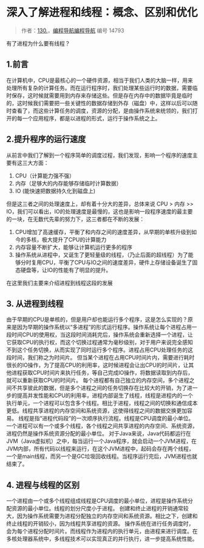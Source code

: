 # 深入了解进程和线程：概念、区别和优化

> 作者：[130.](https://www.codefather.cn/user/1613530088253423618/info)，[编程导航编程导航](https://wx.zsxq.com/dweb2/index/group/51122858222824) 编号 14793

有了进程为什么要有线程？

## 1.前言

在计算机中，CPU是最核心的一个硬件资源，相当于我们人类的大脑一样，用来处理所有复杂的计算任务。而在运行程序时，我们处理某些运行时的数据，需要临时保存，这时候就需要用到内存来存储这些。但是存在内存中的数据毕竟是临时的，这时候我们需要把一些关键性的数据存储到外存（磁盘）中，这样以后可以随时查看了，而这些计算任务的调度，资源的分配，是由操作系统来统领的，我们打开的每一个应用程序，都是以进程的形式，运行于操作系统之上。

## 2.提升程序的运行速度

从前言中我们了解到一个程序简单的调度过程，我们发现，影响一个程序的速度主要有这三大方面：

1. CPU（计算能力强不强）
2. 内存（足够大的内存能够存储临时计算数据）
3. IO (能快速把数据持久化到磁盘上)

但是这三者之间的处理速度上，却有着十分大的差异，总体来说 CPU > 内存 >> IO，我们可以看出，IO的处理速度是最慢的，这也是影响一段程序速度的最主要的一块，在无数代先辈的努力下，这三者都在不断的发展：

1. CPU增加了高速缓存，平衡了和内存之间的速度差异，从早期的单核升级到如今的多核，极大提升了CPU的计算能力
2. 内存容量不断扩大，能够让计算机运行更多的程序
3. 操作系统从进程中，又诞生了更轻量级的线程，（乃止后面的超线程）为了能够分时复用CPU，平衡了CPU与IO之间的速度差异，硬件上存储设备诞生了固态硬盘等，让IO的性能有了明显的提升。

在这里我们主要来介绍进程到线程这段的发展

## 3. 从进程到线程

由于早期的CPU是单核的，但是用户却也能运行多个程序，这是怎么实现的？原来是因为早期的操作系统以“多进程”的形式运行程序。操作系统让每个进程占用一段时间CPU的使用权，当这段时间消耗完后，操作系统会重新选择一个进程，让它获取CPU的执行权，而这个切换过程通常为毫秒级别，对于用户来说完全感知不到这个任务切换，从而实现了同时运行多个程序。进程占用CPU处理任务的这段时间，我们称之为时间片。 但当某个进程在占用CPU时间片内，需要进行耗时很长的IO操作，为了提高CPU的利用率，这时候进程会让出CPU的时间片，让其他进程获取CPU时间片来执行任务，等自己完成IO操作，将数据读取到内存后，就可以重新获取CPU的时间片。 每个进程都有自己独立的内存空间，多个进程之间不共享彼此的数据，但是多个进程之间的任务切换存在比较大的开销，为了进一步的提高并发性能和CPU的利用率，进程内部诞生了线程，线程是进程内的一个执行单元，一个进程可以包含多个线程。相比于进程，线程之间的切换和通信成本更低。线程共享进程的内存空间和系统资源，这使得线程之间的数据交换更加容易。 线程是指“进程代码段”的一次顺序执行流程。线程是CPU调度的最小单位。一个进程可以有一个或多个线程，各个线程之间共享进程的内存空间、系统资源，进程仍然是操作系统资源分配的最小单位。 对于Java来说，Java代码都运行在JVM（Java虚拟机）之中，每当运行一个Java程序，就会启动一个JVM进程，在JVM内部，所有代码以线程来运行，在这个JVM进程中，起码会存在两个线程，一个是main线程，而另一个是GC垃圾回收线程。当程序运行完后，JVM进程也就结束了。

## 4. 进程与线程的区别

一个进程由一个或多个线程组成线程是CPU调度的最小单位，进程是操作系统分配资源的最小单位。线程的划分尺度小于进程。 创建和终止进程的开销通常较大，因为操作系统需要为进程分配独立的内存空间和系统资源。相比之下，创建和终止线程的开销较小，因为线程共享进程的资源。 操作系统在进行任务调度时，会为每个进程分配时间片。而线程作为进程内的执行单元，由进程来进行调度。在多核处理器系统中，多线程技术可以实现真正的并行执行，进一步提高系统性能。